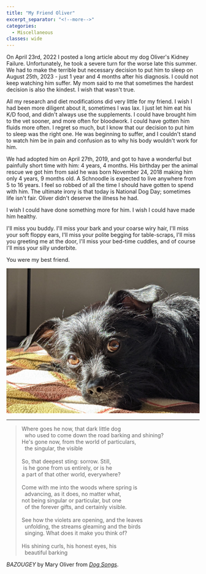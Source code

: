 ```yaml
---
title: "My Friend Oliver"
excerpt_separator: "<!--more-->"
categories:
  - Miscellaneous
classes: wide
---
```


On April 23rd, 2022 I posted a long article about my dog Oliver's Kidney Failure. Unfortunately, he took a severe turn for the worse late this summer. We had to make the terrible but necessary decision to put him to sleep on August 25th, 2023 - just 1 year and 4 months after his diagnosis. I could not keep watching him suffer. My mom said to me that sometimes the hardest decision is also the kindest. I wish that wasn't true.

All my research and diet modifications did very little for my friend. I wish I had been more diligent about it, sometimes I was lax. I just let him eat his K/D food, and didn't always use the supplements. I could have brought him to the vet sooner, and more often for bloodwork. I could have gotten him fluids more often. I regret so much, but I know that our decision to put him to sleep was the right one. He was beginning to suffer, and I couldn't stand to watch him be in pain and confusion as to why his body wouldn't work for him.

We had adopted him on April 27th, 2019, and got to have a wonderful but painfully short time with him: 4 years, 4 months. His birthday per the animal rescue we got him from said he was born November 24, 2018 making him only 4 years, 9 months old. A Schnoodle is expected to live anywhere from 5 to 16 years. I feel so robbed of all the time I should have gotten to spend with him. The ultimate irony is that today is National Dog Day; sometimes life isn't fair. Oliver didn't deserve the illness he had. 

I wish I could have done something more for him. I wish I could have made him healthy.

I'll miss you buddy. I'll miss your bark and your coarse wiry hair, I'll miss your soft floppy ears, I'll miss your polite begging for table-scraps, I'll miss you greeting me at the door, I'll miss your bed-time cuddles, and of course I'll miss your silly underbite.

You were my best friend.

![Oliver](/assets/images/oliver/oliver.jpg "Ollie Bear")

<hr>


<blockquote>
Where goes he now, that dark little dog<br>
&nbsp; who used to come down the road barking and shining? <br>
He's gone now, from the world of particulars,<br>
&nbsp; the singular, the visible<br>
<br>
So, that deepest sting: sorrow. Still,<br>
&nbsp;is he gone from us entirely, or is he<br>
a part of that other world, everywhere?<br>
<br>
Come with me into the woods where spring is<br>
&nbsp; advancing, as it does, no matter what,<br>
not being singular or particular, but one<br>
&nbsp; of the forever gifts, and certainly visible.<br>
<br>
See how the violets are opening, and the leaves<br>
&nbsp; unfolding, the streams gleaming and the birds<br>
&nbsp; singing. What does it make you think of?<br>
<br>
His shining curls, his honest eyes, his<br>
&nbsp; beautiful barking<br>
</blockquote>

<cite>BAZOUGEY</cite> by Mary Oliver from  <cite><a href="https://www.amazon.com/Dog-Songs-Poems-Mary-Oliver/dp/0143125834" target="_blank">Dog Songs</a></cite>.
